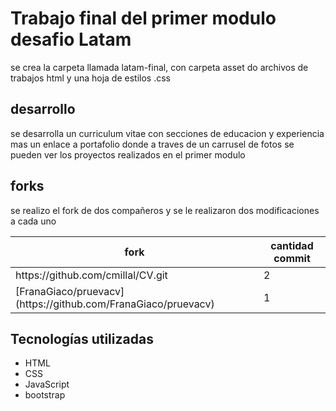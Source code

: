<h1>Trabajo final del primer modulo desafio Latam</h1>

<p>se crea la carpeta llamada latam-final, con carpeta asset do archivos de trabajos html y una hoja de estilos .css</p>

<h2>desarrollo</h2>
<p>se desarrolla un curriculum vitae con secciones de educacion y experiencia mas un enlace a portafolio donde a traves de 
  un carrusel de fotos se pueden ver los proyectos realizados en el primer modulo
</p>

<h2>forks</h2>
<p>se realizo el fork de dos compañeros y se le realizaron dos modificaciones a cada uno </p>

<table>
  <thead>
      <tr>
          <th>fork</th>
          <th>cantidad commit</th>
      </tr>
  </thead>
  <tbody>
      <tr>
          <td>https://github.com/cmillal/CV.git</td>
          <td>2</td>
      </tr>
      <tr>
          <td>[FranaGiaco/pruevacv](https://github.com/FranaGiaco/pruevacv)</td>
          <td>1</td>
      </tr>
  </tbody>
</table>

## Tecnologías utilizadas

- HTML
- CSS
- JavaScript
- bootstrap
